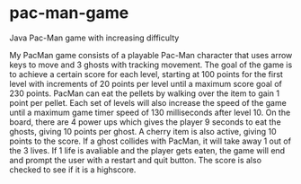 # pac-man-game
Java Pac-Man game with increasing difficulty

My PacMan game consists of a playable Pac-Man character that uses arrow keys to move and 3 ghosts with 
tracking movement. The goal of the game is to achieve a certain score for each level, starting at 100 
points for the first level with increments of 20 points per level until a maximum score goal of 230 points. 
PacMan can eat the pellets by walking over the item to gain 1 point per pellet. Each set of levels will also 
increase the speed of the game until a maximum game timer speed of 130 milliseconds after level 10. 
On the board, there are 4 power ups which gives the player 9 seconds to eat the ghosts, giving 10 points per ghost. 
A cherry item is also active, giving 10 points to the score. If a ghost collides with PacMan, it will take away 
1 out of the 3 lives. If 1 life is avaliable and the player gets eaten, the game will end and prompt the user 
with a restart and quit button. The score is also checked to see if it is a highscore.
